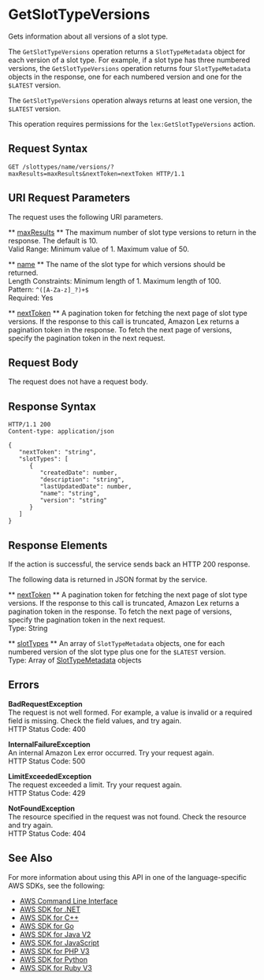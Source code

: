 # GetSlotTypeVersions<a name="API_GetSlotTypeVersions"></a>

Gets information about all versions of a slot type\.

The `GetSlotTypeVersions` operation returns a `SlotTypeMetadata` object for each version of a slot type\. For example, if a slot type has three numbered versions, the `GetSlotTypeVersions` operation returns four `SlotTypeMetadata` objects in the response, one for each numbered version and one for the `$LATEST` version\. 

The `GetSlotTypeVersions` operation always returns at least one version, the `$LATEST` version\.

This operation requires permissions for the `lex:GetSlotTypeVersions` action\.

## Request Syntax<a name="API_GetSlotTypeVersions_RequestSyntax"></a>

```
GET /slottypes/name/versions/?maxResults=maxResults&nextToken=nextToken HTTP/1.1
```

## URI Request Parameters<a name="API_GetSlotTypeVersions_RequestParameters"></a>

The request uses the following URI parameters\.

 ** [maxResults](#API_GetSlotTypeVersions_RequestSyntax) **   <a name="lex-GetSlotTypeVersions-request-maxResults"></a>
The maximum number of slot type versions to return in the response\. The default is 10\.  
Valid Range: Minimum value of 1\. Maximum value of 50\.

 ** [name](#API_GetSlotTypeVersions_RequestSyntax) **   <a name="lex-GetSlotTypeVersions-request-name"></a>
The name of the slot type for which versions should be returned\.  
Length Constraints: Minimum length of 1\. Maximum length of 100\.  
Pattern: `^([A-Za-z]_?)+$`   
Required: Yes

 ** [nextToken](#API_GetSlotTypeVersions_RequestSyntax) **   <a name="lex-GetSlotTypeVersions-request-nextToken"></a>
A pagination token for fetching the next page of slot type versions\. If the response to this call is truncated, Amazon Lex returns a pagination token in the response\. To fetch the next page of versions, specify the pagination token in the next request\. 

## Request Body<a name="API_GetSlotTypeVersions_RequestBody"></a>

The request does not have a request body\.

## Response Syntax<a name="API_GetSlotTypeVersions_ResponseSyntax"></a>

```
HTTP/1.1 200
Content-type: application/json

{
   "nextToken": "string",
   "slotTypes": [ 
      { 
         "createdDate": number,
         "description": "string",
         "lastUpdatedDate": number,
         "name": "string",
         "version": "string"
      }
   ]
}
```

## Response Elements<a name="API_GetSlotTypeVersions_ResponseElements"></a>

If the action is successful, the service sends back an HTTP 200 response\.

The following data is returned in JSON format by the service\.

 ** [nextToken](#API_GetSlotTypeVersions_ResponseSyntax) **   <a name="lex-GetSlotTypeVersions-response-nextToken"></a>
A pagination token for fetching the next page of slot type versions\. If the response to this call is truncated, Amazon Lex returns a pagination token in the response\. To fetch the next page of versions, specify the pagination token in the next request\.   
Type: String

 ** [slotTypes](#API_GetSlotTypeVersions_ResponseSyntax) **   <a name="lex-GetSlotTypeVersions-response-slotTypes"></a>
An array of `SlotTypeMetadata` objects, one for each numbered version of the slot type plus one for the `$LATEST` version\.  
Type: Array of [SlotTypeMetadata](API_SlotTypeMetadata.md) objects

## Errors<a name="API_GetSlotTypeVersions_Errors"></a>

 **BadRequestException**   
The request is not well formed\. For example, a value is invalid or a required field is missing\. Check the field values, and try again\.  
HTTP Status Code: 400

 **InternalFailureException**   
An internal Amazon Lex error occurred\. Try your request again\.  
HTTP Status Code: 500

 **LimitExceededException**   
The request exceeded a limit\. Try your request again\.  
HTTP Status Code: 429

 **NotFoundException**   
The resource specified in the request was not found\. Check the resource and try again\.  
HTTP Status Code: 404

## See Also<a name="API_GetSlotTypeVersions_SeeAlso"></a>

For more information about using this API in one of the language\-specific AWS SDKs, see the following:
+  [AWS Command Line Interface](https://docs.aws.amazon.com/goto/aws-cli/lex-models-2017-04-19/GetSlotTypeVersions) 
+  [AWS SDK for \.NET](https://docs.aws.amazon.com/goto/DotNetSDKV3/lex-models-2017-04-19/GetSlotTypeVersions) 
+  [AWS SDK for C\+\+](https://docs.aws.amazon.com/goto/SdkForCpp/lex-models-2017-04-19/GetSlotTypeVersions) 
+  [AWS SDK for Go](https://docs.aws.amazon.com/goto/SdkForGoV1/lex-models-2017-04-19/GetSlotTypeVersions) 
+  [AWS SDK for Java V2](https://docs.aws.amazon.com/goto/SdkForJavaV2/lex-models-2017-04-19/GetSlotTypeVersions) 
+  [AWS SDK for JavaScript](https://docs.aws.amazon.com/goto/AWSJavaScriptSDK/lex-models-2017-04-19/GetSlotTypeVersions) 
+  [AWS SDK for PHP V3](https://docs.aws.amazon.com/goto/SdkForPHPV3/lex-models-2017-04-19/GetSlotTypeVersions) 
+  [AWS SDK for Python](https://docs.aws.amazon.com/goto/boto3/lex-models-2017-04-19/GetSlotTypeVersions) 
+  [AWS SDK for Ruby V3](https://docs.aws.amazon.com/goto/SdkForRubyV3/lex-models-2017-04-19/GetSlotTypeVersions) 